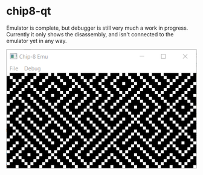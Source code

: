 # chip8-qt
Emulator is complete, but debugger is still very much a work in progress. Currently it only shows the disassembly, and isn't connected to the emulator yet in any way.

![emulator window](/screenshots/emulator.png "chip8-qt")